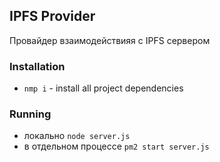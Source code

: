 ## IPFS Provider

Провайдер взаимодействияя с IPFS сервером 

### Installation

- `nmp i` - install all project dependencies

### Running
- локально
   `node server.js`
- в отдельном процессе
   `pm2 start server.js`